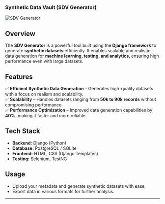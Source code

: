 ### **Synthetic Data Vault (SDV Generator)**  

![SDV Generator]([https://your-image-link-here.com](https://www.google.co.in/url?sa=i&url=https%3A%2F%2Fmedium.com%2F%40soubhagya.cse.pradhan%2Fsynthetic-data-generation-using-sdv-part-1-08e63a8df8a2&psig=AOvVaw1n3M0jGmatE082BJ_NHSUC&ust=1739991885324000&source=images&cd=vfe&opi=89978449&ved=0CBQQjRxqFwoTCLDpoIP1zYsDFQAAAAAdAAAAABAE)) 

## **Overview**  
The **SDV Generator** is a powerful tool built using the **Django framework** to generate **synthetic datasets** efficiently. It enables scalable and realistic data generation for **machine learning, testing, and analytics**, ensuring high performance even with large datasets.  

## **Features**  
✅ **Efficient Synthetic Data Generation** – Generates high-quality datasets with a focus on realism and scalability.  
✅ **Scalability** – Handles datasets ranging from **50k to 90k records** without compromising performance.  
✅ **Performance Optimization** – Improved data generation capabilities by **40%**, making it faster and more reliable.  

## **Tech Stack**  
- **Backend:** Django (Python)  
- **Database:** PostgreSQL / SQLite  
- **Frontend:** HTML, CSS (Django Templates)  
- **Testing:** Selenium, TestNG  

## **Usage**  
- Upload your metadata and generate synthetic datasets with ease.  
- Export data in various formats for further analysis.  

--- 

